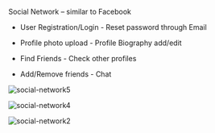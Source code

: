 Social Network – similar to Facebook
- User Registration/Login - Reset password through Email

- Profile photo upload - Profile Biography add/edit

- Find Friends - Check other profiles

- Add/Remove friends - Chat

![social-network5](https://github.com/osamasenam/social-network/assets/71031601/932c03f9-f99d-4ddb-93a7-3eecffbe5cb5)

![social-network4](https://github.com/osamasenam/social-network/assets/71031601/289e3f66-cbf2-43b0-a724-2c8f04e29b5e)

![social-network2](https://github.com/osamasenam/social-network/assets/71031601/06a2adbb-fc71-42ae-b4a4-246669805bb4)
